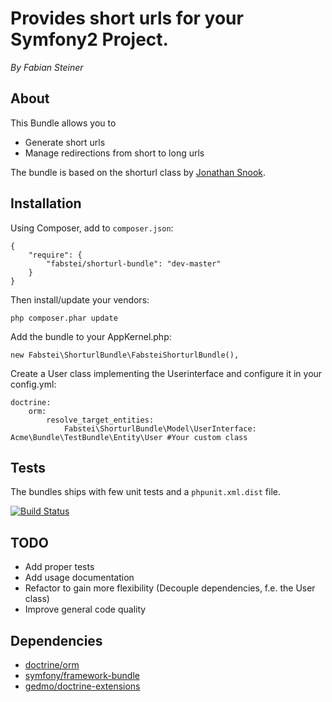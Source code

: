 # Provides short urls for your Symfony2 Project.

*By Fabian Steiner*

## About
This Bundle allows you to

- Generate short urls
- Manage redirections from short to long urls

The bundle is based on the shorturl class by [Jonathan Snook](http://snook.ca/archives/php/url-shortener).


## Installation

Using Composer, add to ``composer.json``:

    {
        "require": {
            "fabstei/shorturl-bundle": "dev-master"
        }
    }

Then install/update your vendors:

    php composer.phar update

Add the bundle to your AppKernel.php:

    new Fabstei\ShorturlBundle\FabsteiShorturlBundle(),


Create a User class implementing the Userinterface and configure it in your config.yml:

    doctrine:
        orm:
            resolve_target_entities:
                Fabstei\ShorturlBundle\Model\UserInterface: Acme\Bundle\TestBundle\Entity\User #Your custom class

## Tests

The bundles ships with few unit tests and a ``phpunit.xml.dist`` file.

[![Build Status](https://secure.travis-ci.org/fabstei/shorturl-bundle.png)](http://travis-ci.org/fabstei/shorturl-bundle)

## TODO

- Add proper tests
- Add usage documentation
- Refactor to gain more flexibility (Decouple dependencies, f.e. the User class)
- Improve general code quality

## Dependencies
- [doctrine/orm](https://packagist.org/packages/doctrine/orm)
- [symfony/framework-bundle](https://packagist.org/packages/symfony/framework-bundle)
- [gedmo/doctrine-extensions](https://packagist.org/packages/gedmo/doctrine-extensions)
